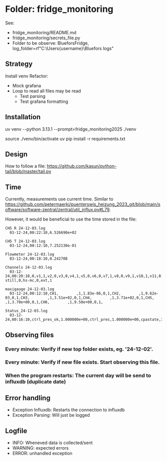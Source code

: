 # Folder: fridge_monitoring

See:
* fridge_monitoring/README.md
* fridge_monitoring/secrets_file.py
* Folder to be observe: BlueforsFridge, log_folder=rf"C:\Users\{username}\Bluefors logs"

## Strategy

Install venv
Refactor:
  * Mock grafana
  * Loop to read all files may be read
    * Test parsing
    * Test grafana formatting


## Installation

uv venv --python 3.13.1 --prompt=fridge_monitoring2025 ./venv

source ./venv/bin/activate
uv pip install -r requirements.txt

## Design

How to follow a file: https://github.com/kasun/python-tail/blob/master/tail.py

## Time

Currently, measurements use current time. Similar to https://github.com/petermaerki/puenterswis_heizung_2023_git/blob/main/software/software-zentral/zentral/util_influx.py#L79.

However, it would be beneficial to use the time stored in the file:
```
CH5 R 24-12-03.log
  03-12-24,00:22:10,6.526690e+02

CH5 T 24-12-03.log
  03-12-24,00:12:10,7.252130e-01

Flowmeter 24-12-03.log
  03-12-24,00:18:10,0.242708

Channels 24-12-03.log
  03-12-24,00:20:10,0,v1,1,v2,0,v3,0,v4,1,v5,0,v6,0,v7,1,v8,0,v9,1,v10,1,v11,0,v12,0,v13,0,v14,0,v15,0,v16,0,v17,0,v18,0,v19,0,v20,0,v21,0,v22,0,v23,0,turbo1,1,turbo2,0,scroll1,1,scroll2,0,compressor,0,pulsetube,1,hs-still,0,hs-mc,0,ext,1

maxigauge 24-12-03.log
  03-12-24,00:12:10,CH1,        ,1,1.83e-06,0,1,CH2,        ,1,9.62e-03,0,1,CH3,        ,1,3.51e+02,0,1,CH4,        ,1,3.71e+02,0,1,CH5,        ,1,3.70e+00,0,1,CH6,        ,1,9.50e+00,0,1,

Status_24-12-03.log
  03-12-24,00:16:10,ctrl_pres_ok,1.000000e+00,ctrl_pres,1.000000e+00,cpastate,3.000000e+00,cparun,1.000000e+00,cpawarn,-0.000000e+00,cpaerr,-0.000000e+00,cpatempwi,1.859667e+01,cpatempwo,2.651833e+01,cpatempo,3.448889e+01,cpatemph,6.117723e+01,cpalp,1.007056e+02,cpalpa,1.023911e+02,cpahp,3.231992e+02,cpahpa,3.273502e+02,cpadp,2.249408e+02,cpacurrent,1.725316e+01,cpahours,6.906636e+07,cpascale,0.000000e+00,cpasn,5.171300e+04,ctr_pressure_ok,1.000000e+00,pcu_pv,0.000000e+00,pcu_gv,1.000000e+00,pcu_pos,1.199000e+01,pcu_dst,0.000000e+00,pcu_probe_out,0.000000e+00,pcu_probe_in,0.000000e+00,pcu_torque_limit,0.000000e+00,pcu_destination_set,0.000000e+00,pcu_motor_off,1.000000e+00,pcu_pos_compl,0.000000e+00,pcu_going_home,0.000000e+00,pcu_no_ctrl_pressure,1.000000e+00,pcu_integrity_ok,0.000000e+00,pcu_maintenance_mode,0.000000e+00,pcu_probe_mounted,1.000000e+00,pcu_vacuum,1.000000e+00,pcu_remote,1.000000e+00,tc400actualspd_3,8.190000e+02,tc400drvpower_3,9.500000e+01,tc400ovtempelec_3,0.000000e+00,tc400ovtemppum_3,0.000000e+00,tc400heating_3,0.000000e+00,tc400pumpaccel_3,0.000000e+00,tc400pumpstatn_3,1.000000e+00,tc400remoteprio_3,1.000000e+00,tc400spdswptatt_3,1.000000e+00,tc400setspdatt_3,1.000000e+00,tc400standby_3,0.000000e+00
```

## Observing files

### Every minute: Verify if new top folder exists, eg. '24-12-02'.

### Every minute: Verify if new file exists. Start observing this file.

### When the program restarts: The current day will be send to influxdb (duplicate date)


## Error handling

* Exception Influxdb: Restarts the connection to influxdb
* Exception Parsing: Will just be logged

## Logfile

* INFO: Wheneved data is collected/sent
* WARNING: expected errors
* ERROR: unhandled exception

